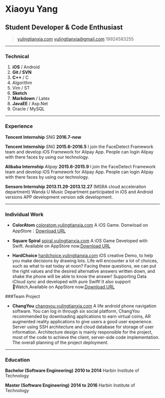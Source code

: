 # Xiaoyu Yang
## Student Developer & Code Enthusiast

> [yulingtianxia.com](http://yulingtianxia.com)
> [yulingtianxia@gmail.com](mailto:yulingtianxia@gmail.com)
> 19924583255

------

### Technical

1. **iOS** / Android
1. **Git / SVN**
1. **C++** / C
1. Algorithm
1. Vim / ST
1. **Sketch**
1. **Markdown** / Latex
1. **JavaEE** / Asp.Net
1. Oracle / MySQL

------

### Experience

**Tencent Internship** *SNG* __2016.7-now__

**Tencent Internship** *SNG* __2015.6-2016.5__
	I join the FaceDetect Framework team and develop iOS Framework for Alipay App. People can login Alipay with there faces by using our technology.

**Alibaba Internship** *Alipay* __2015.6-2015.9__
	I join the FaceDetect Framework team and develop iOS Framework for Alipay App. People can login Alipay with there faces by using our technology.

**Sensoro Internship** __2013.11.29-2013.12.27__
	(MSRA cloud acceleration department) Wanda U Music Department participated in iOS and Android versions APP development version sdk development. 


------

### Individual Work

* **ColorAtom**
	<a href=http://coloratom.yulingtianxia.com class=not-printed>coloratom.yulingtianxia.com</a>
	A iOS Game. Donwload on AppStore：[Download URL](https://itunes.apple.com/us/app/coloratom/id918469696?mt=8)

* **Square Spiral**
	<a href=http://spiral.yulingtianxia.com class=not-printed>spiral.yulingtianxia.com</a>
	A iOS Game Developed with Swift. Available on AppStore now.[Download URL](https://itunes.apple.com/us/app/square-spiral/id920811081?l=zh&ls=1&mt=8) 
	
* **HardChoice**
	<a href=http://hardchoice.yulingtianxia.com class=not-printed>hardchoice.yulingtianxia.com</a>
	iOS creative Demo, to help you make decisions by drawing lots. Life will encounter a lot of choices, such as what to eat today at noon? Facing these questions, we can put the right values and the desired alternative answers written down, and shake the phone will be able to know the answer! Supporting Data iCloud sync and developed with pure Swift! It also support Watch,Available on AppStore now.[Download URL](https://itunes.apple.com/us/app/hardchoice/id923977271?l=zh&ls=1&mt=8)
	
###Team Project

* **ChangYou**
	<a href=http://changyou.yulingtianxia.com class=not-printed>changyou.yulingtianxia.com</a>
	A life android phone navigation software. You can log in through six social platform, ChangYou recommended by downloading applications to earn virtual coins, AR augmented reality applications to give users a good user experience. Server using SSH architecture and cloud database for storage of user information. Architecture design is mainly responsible for the project, most of the code to achieve the client, server-side code implementation. The overall planning of the project deployment. 

------

### Education

**Bachelor (Software Engineering)** __2010 to 2014__
	Harbin Institute of Technology

**Master (Software Engineering)** __2014 to 2016__
	Harbin Institute of Technology
	
	
<script>
  (function(i,s,o,g,r,a,m){i['GoogleAnalyticsObject']=r;i[r]=i[r]||function(){
  (i[r].q=i[r].q||[]).push(arguments)},i[r].l=1*new Date();a=s.createElement(o),
  m=s.getElementsByTagName(o)[0];a.async=1;a.src=g;m.parentNode.insertBefore(a,m)
  })(window,document,'script','//www.google-analytics.com/analytics.js','ga');

  ga('create', 'UA-49704553-1', 'auto');
  ga('send', 'pageview');

</script>
